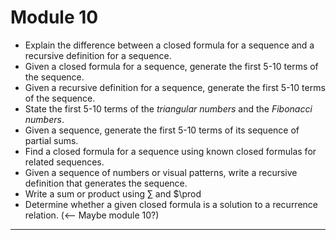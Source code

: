 # Module 10

- Explain the difference between a closed formula for a sequence and a recursive definition for a sequence. 
- Given a closed formula for a sequence, generate the first 5-10 terms of the sequence. 
- Given a recursive definition for a sequence, generate the first 5-10 terms of the sequence. 
- State the first 5-10 terms of the *triangular numbers* and the *Fibonacci numbers*. 
- Given a sequence, generate the first 5-10 terms of its sequence of partial sums. 
- Find a closed formula for a sequence using known closed formulas for related sequences. 
- Given a sequence of numbers or visual patterns, write a recursive definition that generates the sequence. 
- Write a sum or product using $\sum$ and $\prod
- Determine whether a given closed formula is a solution to a recurrence relation. (<-- Maybe module 10?) 

---


<!--stackedit_data:
eyJoaXN0b3J5IjpbMjEzNTY5OF19
-->